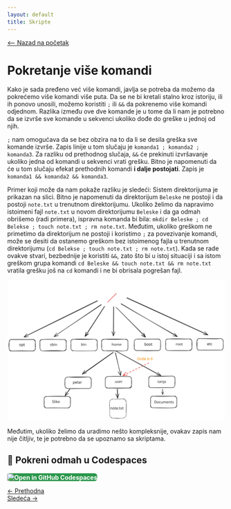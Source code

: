 ```yaml
---
layout: default
title: Skripte
---
```


<link rel="stylesheet" href="/UNIX-beginner-course/assets/css/custom.css">

 

<script defer data-domain="dianasantavec.github.io/unix-beginner-course" src="https://unix.psc.vl.ba.node.igorsikuljak.rs:2443/js/script.js"></script>

<div style="margin-bottom: 1em;">
  <a href="/UNIX-beginner-course/" class="button-nav">⟵ Nazad na početak</a>
</div>

# Pokretanje više komandi

Kako je sada pređeno već više komandi, javlja se potreba da možemo da pokrećemo više komandi više puta. Da se ne bi kretali stalno kroz istoriju, ili ih ponovo unosili, možemo koristiti `;` ili `&&` da pokrenemo više komandi odjednom. Razlika između ove dve komande je u tome da li nam je potrebno da se izvrše sve komande u sekvenci ukoliko dođe do greške u jednoj od njih.

`;` nam omogućava da se bez obzira na to da li se desila greška sve komande izvrše. Zapis linije u tom slučaju je `komanda1 ; komanda2 ; komanda3`. 
Za razliku od prethodnog slučaja, `&&` će prekinuti izvršavanje ukoliko jedna od komandi u sekvenci vrati grešku. Bitno je napomenuti da će u tom slučaju efekat prethodnih komandi **i dalje postojati**. Zapis je `komanda1 && komanda2 && komanda3`.

Primer koji može da nam pokaže razliku je sledeći: Sistem direktorijuma je prikazan na slici. Bitno je napomenuti da direktorijum `Beleske` ne postoji i da postoji `note.txt` u trenutnom direktorijumu. Ukoliko želimo da napravimo istoimeni fajl `note.txt` u novom direktorijumu `Beleske` i da ga odmah obrišemo (radi primera), ispravna komanda bi bila:
`mkdir Beleske ; cd Belekse ; touch note.txt ; rm note.txt`. Međutim, ukoliko greškom ne primetimo da direktorijum ne postoji i koristimo `;` za povezivanje komandi, može se desiti da ostanemo greškom bez istoimenog fajla u trenutnom direktorijumu (`cd Belekse ; touch note.txt ; rm note.txt`). 
Kada se rade ovakve stvari, bezbednije je koristiti `&&`, zato što bi u istoj situaciji i sa istom greškom grupa komandi `cd Beleske && touch note.txt && rm note.txt` vratila grešku još na `cd` komandi i ne bi obrisala pogrešan fajl.

![vise komandi](../assets/diagrams/vise_komandi.svg)

Međutim, ukoliko želimo da uradimo nešto kompleksnije, ovakav zapis nam nije čitljiv, te je potrebno da se upoznamo sa skriptama.

## 🚀 Pokreni odmah u Codespaces
<a href="https://github.com/codespaces/new/?repo=dianasantavec/UNIX-beginner-course&devcontainer_path=.devcontainer/devcontainer.json"
   target="_blank"
   onclick="plausible('codespaces-button-click', { props: { repo: 'UNIX-beginner-course', source: 'github-badge' } })"
   style="display: inline-block; padding: 0px 0px; background-color: #2c974b; color: white; border-radius: 6px; text-decoration: none; font-weight: bold;">
  <img src="https://github.com/codespaces/badge.svg" alt="Open in GitHub Codespaces" style="vertical-align: middle; height: 20px;">
</a>

<div class="nav-buttons-wrapper">
  <div class="nav-left">
    <a href="5_4-permisije_vezbe.html" class="button-nav">← Prethodna</a>
  </div>
  <div class="nav-right">
    <a href="6_2-pisanje_prazne_skripte.html" class="button-nav">Sledeća →</a>
  </div>
</div>